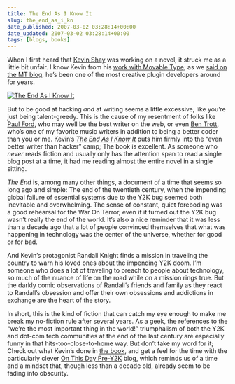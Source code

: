 ```yaml
---
title: The End As I Know It
slug: the_end_as_i_kn
date_published: 2007-03-02 03:28:14+00:00
date_updated: 2007-03-02 03:28:14+00:00
tags: [blogs, books]
---
```

When I first heard that [Kevin Shay](http://www.kshay.com) was working on a novel, it struck me as a little bit unfair. I know Kevin from his [work with Movable Type](http://www.staggernation.com/); as we [said on the MT blog](http://www.sixapart.com/movabletype/news/2007/02/a_coversation_w.html), he’s been one of the most creative plugin developers around for years.

[![The End As I Know It](https://cdn.glitch.global/71e5579f-aba0-499a-b200-01549a2a80ce/teaiki.jpg?v=1730097825101)](http://www.amazon.com/exec/obidos/ASIN/0385518218/2020-20)

But to be good at hacking *and* at writing seems a little excessive, like you’re just being talent-greedy. This is the cause of my resentment of folks like [Paul Ford](http://www.ftrain.com/), who may well be the best writer on the web, or even [Ben Trott](http://btrott.vox.com/), who’s one of my favorite music writers in addition to being a better coder than you or me. Kevin’s *[The End As I Know It](http://www.amazon.com/exec/obidos/ASIN/0385518218/2020-20)* puts him firmly into the “even better writer than hacker” camp; The book is excellent. As someone who *never* reads fiction and usually only has the attention span to read a single blog post at a time, it had me reading almost the entire novel in a single sitting.

*The End* is, among many other things, a document of a time that seems so long ago and simple: The end of the twentieth century, when the impending global failure of essential systems due to the Y2K bug seemed both inevitable and overwhelming. The sense of constant, quiet foreboding was a good rehearsal for the War On Terror, even if it turned out the Y2K bug wasn’t really the end of the world. It’s also a nice reminder that it was less than a decade ago that a lot of people convinced themselves that what was happening in technology was the center of the universe, whether for good or for bad.

And Kevin’s protagonist Randall Knight finds a mission in traveling the country to warn his loved ones about the impending Y2K doom. I’m someone who does a lot of traveling to preach to people about technology, so much of the nuance of life on the road while on a mission rings true. But the darkly comic observations of Randall’s friends and family as they react to Randall’s obsession and offer their own obsessions and addictions in exchange are the heart of the story.

In short, this is the kind of fiction that can catch my eye enough to make me break my no-fiction rule after several years. As a geek, the references to the “we’re the most important thing in the world!” triumphalism of both the Y2K and dot-com tech communities at the end of the last century are especially funny in that hits-too-close-to-home way. But don’t take my word for it; Check out what Kevin’s done in [the book](http://www.kshay.com/teaiki/), and get a feel for the time with the particularly clever [On This Day Pre-Y2K](http://www.kshay.com/teaiki/onthisday/) blog, which reminds us of a time and a mindset that, though less than a decade old, already seem to be fading into obscurity.
